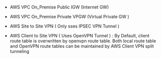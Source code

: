 
  - AWS VPC         On_Premise       Public          IGW (Internet GW)
  - AWS VPC         On_Premise       Private         VPGW (Virtual Private GW )


- AWS Site to Site VPN ( Only sses IPSEC VPN Tunnel )
- AWS Client to Site VPN ( Uses OpenVPN Tunnel ) : By Default, client route table is overwritten by openvpn route table. Both local route table and OpenVPN route tables can be maintained by AWS Client VPN split tunneling


